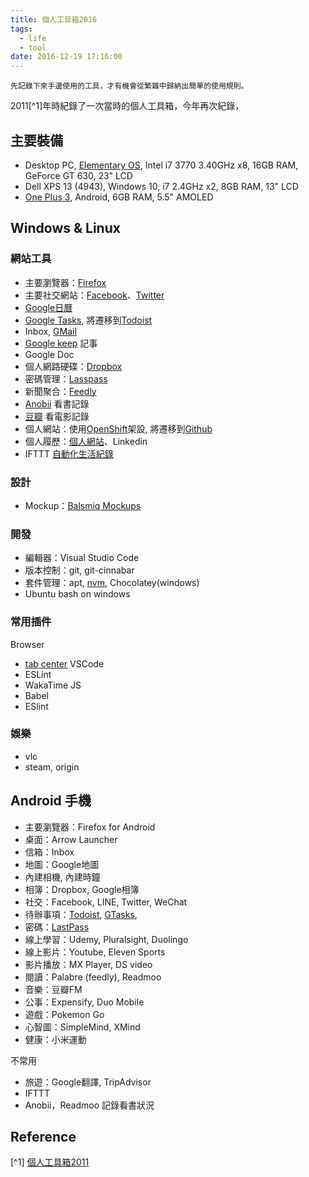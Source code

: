 ```yaml
---
title: 個人工具箱2016
tags:
  - life
  - tool
date: 2016-12-19 17:16:00
---
```



`先記錄下來手邊使用的工具，才有機會從繁雜中歸納出簡單的使用規則。`

2011[^1]年時紀錄了一次當時的個人工具箱，今年再次紀錄，

## 主要裝備

* Desktop PC, [Elementary OS](https://elementary.io/), Intel i7 3770 3.40GHz x8, 16GB RAM, GeForce GT 630, 23" LCD
* Dell XPS 13 (4943), Windows 10, i7 2.4GHz x2, 8GB RAM, 13" LCD
* [One Plus 3](https://oneplus.net/global/3), Android, 6GB RAM, 5.5" AMOLED

## Windows & Linux

### 網站工具

* 主要瀏覽器：[Firefox](https://www.mozilla.org/en-US/firefox/products/)
* 主要社交網站：[Facebook](http://www.facebook.com/)、[Twitter](https://twitter.com/gasolin)
* [Google日曆](http://www.google.com/calendar)
* [Google Tasks](https://mail.google.com/tasks/canvas?pli=1), 將遷移到[Todoist](https://todoist.com/)
* Inbox, [GMail](http://mail.google.com/)
* [Google keep](http://keep.google.com/) 記事
* Google Doc
* 個人網路硬碟：[Dropbox](http://www.dropbox.com/)
* 密碼管理：[Lasspass](https://www.lastpass.com/)
* 新聞聚合：[Feedly](https://feedly.com/)
* [Anobii](http://www.anobii.com/) 看書記錄
* [豆瓣](http://www.douban.com/) 看電影記錄
* 個人網站：使用[OpenShift](https://www.openshift.com)架設, 將遷移到[Github](https://github.com/gasolin/blog/)
* 個人履歷：[個人網站](http://www.gasolin.idv.tw)、Linkedin
* IFTTT [自動化生活紀錄](life/LifeLog-via-IFTTT.md)

### 設計

* Mockup：[Balsmiq Mockups](http://www.balsamiq.com/products/mockups)

### 開發

* 編輯器：Visual Studio Code
* 版本控制：git, git-cinnabar
* 套件管理：apt, [nvm](https://github.com/creationix/nvm), Chocolatey(windows)
* Ubuntu bash on windows

### 常用插件

Browser
* [tab center](https://testpilot.firefox.com/experiments/tab-center)
VSCode
* ESLint
* WakaTime
JS
* Babel
* ESlint

### 娛樂

* vlc
* steam, origin


## Android 手機

* 主要瀏覽器：Firefox for Android
* 桌面：Arrow Launcher
* 信箱：Inbox
* 地圖：Google地圖
* 內建相機, 內建時鐘
* 相簿：Dropbox, Google相簿
* 社交：Facebook, LINE, Twitter, WeChat
* 待辦事項：[Todoist](https://play.google.com/store/apps/details?id=com.todoist), [GTasks](https://play.google.com/store/apps/details?id=org.dayup.gtask),
* 密碼：[LastPass](https://play.google.com/store/apps/details?id=com.lastpass.lpandroid)
* 線上學習：Udemy, Pluralsight, Duolingo
* 線上影片：Youtube, Eleven Sports
* 影片播放：MX Player, DS video
* 閱讀：Palabre (feedly), Readmoo
* 音樂：豆瓣FM
* 公事：Expensify, Duo Mobile
* 遊戲：Pokemon Go
* 心智圖：SimpleMind, XMind
* 健康：小米運動

不常用

* 旅遊：Google翻譯, TripAdvisor
* IFTTT
* Anobii，Readmoo 記錄看書狀況

## Reference

[^1] [個人工具箱2011](tools/tooling-in-2011.md)

